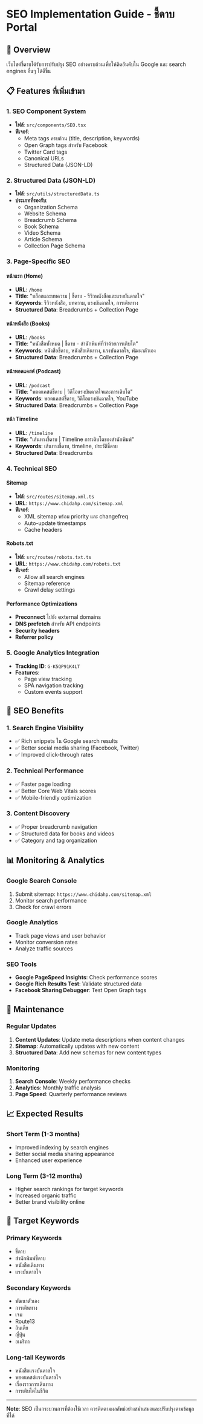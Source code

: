 # SEO Implementation Guide - ชี้ดาบ Portal

## 🎯 Overview
เว็บไซต์ชี้ดาบได้รับการปรับปรุง SEO อย่างครบถ้วนเพื่อให้ติดอันดับใน Google และ search engines อื่นๆ ได้ดีขึ้น

## 📋 Features ที่เพิ่มเข้ามา

### 1. **SEO Component System**
- **ไฟล์**: `src/components/SEO.tsx`
- **ฟีเจอร์**: 
  - Meta tags ครบถ้วน (title, description, keywords)
  - Open Graph tags สำหรับ Facebook
  - Twitter Card tags
  - Canonical URLs
  - Structured Data (JSON-LD)

### 2. **Structured Data (JSON-LD)**
- **ไฟล์**: `src/utils/structuredData.ts`
- **ประเภทที่รองรับ**:
  - Organization Schema
  - Website Schema
  - Breadcrumb Schema
  - Book Schema
  - Video Schema
  - Article Schema
  - Collection Page Schema

### 3. **Page-Specific SEO**

#### หน้าแรก (Home)
- **URL**: `/home`
- **Title**: "บล็อกและบทความ | ชี้ดาบ - รีวิวหนังสือและแรงบันดาลใจ"
- **Keywords**: รีวิวหนังสือ, บทความ, แรงบันดาลใจ, การเดินทาง
- **Structured Data**: Breadcrumbs + Collection Page

#### หน้าหนังสือ (Books)
- **URL**: `/books`
- **Title**: "หนังสือทั้งหมด | ชี้ดาบ - สำนักพิมพ์ที่ว่าด้วยการเติบโต"
- **Keywords**: หนังสือชี้ดาบ, หนังสือเดินทาง, แรงบันดาลใจ, พัฒนาตัวเอง
- **Structured Data**: Breadcrumbs + Collection Page

#### หน้าพอดแคสต์ (Podcast)
- **URL**: `/podcast`
- **Title**: "พอดแคสต์ชี้ดาบ | วิดีโอแรงบันดาลใจและการเติบโต"
- **Keywords**: พอดแคสต์ชี้ดาบ, วิดีโอแรงบันดาลใจ, YouTube
- **Structured Data**: Breadcrumbs + Collection Page

#### หน้า Timeline
- **URL**: `/timeline`
- **Title**: "เส้นทางชี้ดาบ | Timeline การเติบโตของสำนักพิมพ์"
- **Keywords**: เส้นทางชี้ดาบ, timeline, ประวัติชี้ดาบ
- **Structured Data**: Breadcrumbs

### 4. **Technical SEO**

#### Sitemap
- **ไฟล์**: `src/routes/sitemap.xml.ts`
- **URL**: `https://www.chidahp.com/sitemap.xml`
- **ฟีเจอร์**: 
  - XML sitemap พร้อม priority และ changefreq
  - Auto-update timestamps
  - Cache headers

#### Robots.txt
- **ไฟล์**: `src/routes/robots.txt.ts`
- **URL**: `https://www.chidahp.com/robots.txt`
- **ฟีเจอร์**:
  - Allow all search engines
  - Sitemap reference
  - Crawl delay settings

#### Performance Optimizations
- **Preconnect** ไปยัง external domains
- **DNS prefetch** สำหรับ API endpoints
- **Security headers**
- **Referrer policy**

### 5. **Google Analytics Integration**
- **Tracking ID**: `G-K5QP91K4LT`
- **Features**:
  - Page view tracking
  - SPA navigation tracking
  - Custom events support

## 🚀 SEO Benefits

### 1. **Search Engine Visibility**
- ✅ Rich snippets ใน Google search results
- ✅ Better social media sharing (Facebook, Twitter)
- ✅ Improved click-through rates

### 2. **Technical Performance**
- ✅ Faster page loading
- ✅ Better Core Web Vitals scores
- ✅ Mobile-friendly optimization

### 3. **Content Discovery**
- ✅ Proper breadcrumb navigation
- ✅ Structured data for books and videos
- ✅ Category and tag organization

## 📊 Monitoring & Analytics

### Google Search Console
1. Submit sitemap: `https://www.chidahp.com/sitemap.xml`
2. Monitor search performance
3. Check for crawl errors

### Google Analytics
- Track page views and user behavior
- Monitor conversion rates
- Analyze traffic sources

### SEO Tools
- **Google PageSpeed Insights**: Check performance scores
- **Google Rich Results Test**: Validate structured data
- **Facebook Sharing Debugger**: Test Open Graph tags

## 🔧 Maintenance

### Regular Updates
1. **Content Updates**: Update meta descriptions when content changes
2. **Sitemap**: Automatically updates with new content
3. **Structured Data**: Add new schemas for new content types

### Monitoring
1. **Search Console**: Weekly performance checks
2. **Analytics**: Monthly traffic analysis
3. **Page Speed**: Quarterly performance reviews

## 📈 Expected Results

### Short Term (1-3 months)
- Improved indexing by search engines
- Better social media sharing appearance
- Enhanced user experience

### Long Term (3-12 months)
- Higher search rankings for target keywords
- Increased organic traffic
- Better brand visibility online

## 🎯 Target Keywords

### Primary Keywords
- ชี้ดาบ
- สำนักพิมพ์ชี้ดาบ
- หนังสือเดินทาง
- แรงบันดาลใจ

### Secondary Keywords
- พัฒนาตัวเอง
- การเดินทาง
- เจม
- Route13
- อินเดีย
- ญี่ปุ่น
- อเมริกา

### Long-tail Keywords
- หนังสือแรงบันดาลใจ
- พอดแคสต์แรงบันดาลใจ
- เรื่องราวการเดินทาง
- การเติบโตในชีวิต

---

**Note**: SEO เป็นกระบวนการที่ต้องใช้เวลา ควรติดตามผลลัพธ์อย่างสม่ำเสมอและปรับปรุงตามข้อมูลที่ได้
